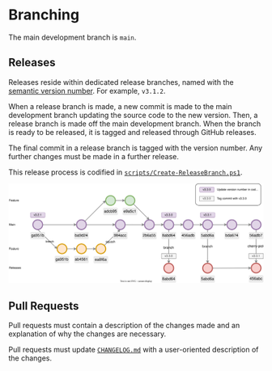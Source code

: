 # Branching

The main development branch is `main`.

## Releases

Releases reside within dedicated release branches, named with the [semantic version number](https://semver.org/). For example, `v3.1.2`.

When a release branch is made, a new commit is made to the main development branch updating the source code to the new version. Then, a release branch is made off the main development branch. When the branch is ready to be released, it is tagged and released through GitHub releases.

The final commit in a release branch is tagged with the version number. Any further changes must be made in a further release.

This release process is codified in [`scripts/Create-ReleaseBranch.ps1`](../scripts/Create-ReleaseBranch.ps1).

![branching strategy](branching.svg)

## Pull Requests

Pull requests must contain a description of the changes made and an explanation of why the changes are necessary.

Pull requests must update [`CHANGELOG.md`](../CHANGELOG.md) with a user-oriented description of the changes.

